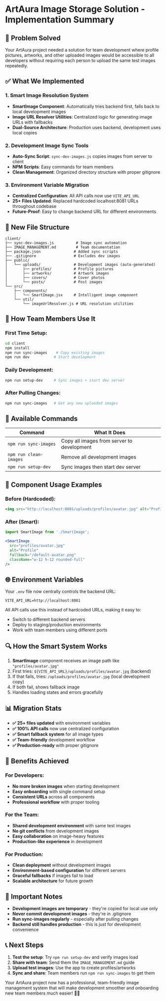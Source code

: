 # ArtAura Image Storage Solution - Implementation Summary

## 🎯 Problem Solved

Your ArtAura project needed a solution for team development where profile pictures, artworks, and other uploaded images would be accessible to all developers without requiring each person to upload the same test images repeatedly.

## ✅ What We Implemented

### 1. **Smart Image Resolution System**
- **SmartImage Component**: Automatically tries backend first, falls back to local development images
- **Image URL Resolver Utilities**: Centralized logic for generating image URLs with fallbacks
- **Dual-Source Architecture**: Production uses backend, development uses local copies

### 2. **Development Image Sync Tools**
- **Auto-Sync Script**: `sync-dev-images.js` copies images from server to client
- **NPM Scripts**: Easy commands for team members
- **Clean Management**: Organized directory structure with proper gitignore

### 3. **Environment Variable Migration**
- **Centralized Configuration**: All API calls now use `VITE_API_URL`
- **25+ Files Updated**: Replaced hardcoded localhost:8081 URLs throughout codebase
- **Future-Proof**: Easy to change backend URL for different environments

## 📁 New File Structure

```
client/
├── sync-dev-images.js          # Image sync automation
├── IMAGE_MANAGEMENT.md         # Team documentation
├── package.json               # Added sync scripts
├── .gitignore                 # Excludes dev images
├── public/
│   └── uploads/               # Development images (auto-generated)
│       ├── profiles/          # Profile pictures
│       ├── artworks/          # Artwork images  
│       ├── covers/            # Cover photos
│       └── posts/             # Post images
└── src/
    ├── components/
    │   └── SmartImage.jsx     # Intelligent image component
    └── util/
        └── imageUrlResolver.js # URL resolution utilities
```

## 🚀 How Team Members Use It

### First Time Setup:
```bash
cd client
npm install
npm run sync-images    # Copy existing images
npm run dev           # Start development
```

### Daily Development:
```bash
npm run setup-dev     # Sync images + start dev server
```

### After Pulling Changes:
```bash
npm run sync-images   # Get any new uploaded images
```

## 🔧 Available Commands

| Command | What It Does |
|---------|-------------|
| `npm run sync-images` | Copy all images from server to development |
| `npm run clean-images` | Remove all development images |
| `npm run setup-dev` | Sync images then start dev server |

## 🎨 Component Usage Examples

### Before (Hardcoded):
```jsx
<img src="http://localhost:8081/uploads/profiles/avatar.jpg" alt="Profile" />
```

### After (Smart):
```jsx
import SmartImage from './SmartImage';

<SmartImage 
  src="profiles/avatar.jpg" 
  alt="Profile" 
  fallback="/default-avatar.png"
  className="w-12 h-12 rounded-full"
/>
```

## 🌐 Environment Variables

Your `.env` file now centrally controls the backend URL:

```env
VITE_API_URL=http://localhost:8081
```

All API calls use this instead of hardcoded URLs, making it easy to:
- Switch to different backend servers
- Deploy to staging/production environments
- Work with team members using different ports

## 🔍 How the Smart System Works

1. **SmartImage** component receives an image path like `"profiles/avatar.jpg"`
2. First tries: `${VITE_API_URL}/uploads/profiles/avatar.jpg` (backend)
3. If that fails, tries: `/uploads/profiles/avatar.jpg` (local development copy)
4. If both fail, shows fallback image
5. Handles loading states and errors gracefully

## 📊 Migration Stats

- **✅ 25+ files updated** with environment variables
- **✅ 100% API calls** now use centralized configuration
- **✅ Smart fallback system** for all image types
- **✅ Team-friendly** development workflow
- **✅ Production-ready** with proper gitignore

## 🎉 Benefits Achieved

### For Developers:
- **No more broken images** when starting development
- **Easy onboarding** with single command setup
- **Consistent URLs** across all components
- **Professional workflow** with proper tooling

### For the Team:
- **Shared development environment** with same test images
- **No git conflicts** from development images
- **Easy collaboration** on image-heavy features
- **Production-like experience** in development

### For Production:
- **Clean deployment** without development images
- **Environment-based configuration** for different servers
- **Graceful fallbacks** if images fail to load
- **Scalable architecture** for future growth

## 🚨 Important Notes

- **Development images are temporary** - they're copied for local use only
- **Never commit development images** - they're in .gitignore
- **Run sync-images regularly** - especially after pulling changes
- **Backend still handles production** - this is just for development convenience

## 📞 Next Steps

1. **Test the setup**: Try `npm run setup-dev` and verify images load
2. **Share with team**: Send them the `IMAGE_MANAGEMENT.md` guide
3. **Upload test images**: Use the app to create profiles/artworks
4. **Sync and share**: Team members run `npm run sync-images` to get them

Your ArtAura project now has a professional, team-friendly image management system that will make development smoother and onboarding new team members much easier! 🎨✨
